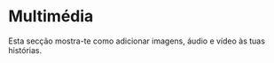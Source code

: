 <div class="intro multimedia">
    <h1>Multimédia</h1>
</div>

Esta secção mostra-te como adicionar imagens, áudio e vídeo às tuas histórias.
